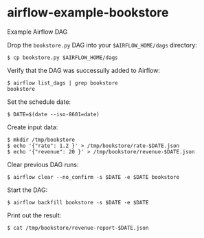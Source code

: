 # airflow-example-bookstore
Example Airflow DAG

Drop the `bookstore.py` DAG into your `$AIRFLOW_HOME/dags` directory:

```
$ cp bookstore.py $AIRFLOW_HOME/dags
```

Verify that the DAG was successully added to Airflow:

```
$ airflow list_dags | grep bookstore
bookstore
```

Set the schedule date:

```
$ DATE=$(date --iso-8601=date)
```

Create input data:

```
$ mkdir /tmp/bookstore
$ echo '{"rate": 1.2 }' > /tmp/bookstore/rate-$DATE.json
$ echo '{"revenue": 20 }' > /tmp/bookstore/revenue-$DATE.json
```

Clear previous DAG runs:

```
$ airflow clear --no_confirm -s $DATE -e $DATE bookstore
```

Start the DAG:

```
$ airflow backfill bookstore -s $DATE -e $DATE
```

Print out the result:

```
$ cat /tmp/bookstore/revenue-report-$DATE.json
```
